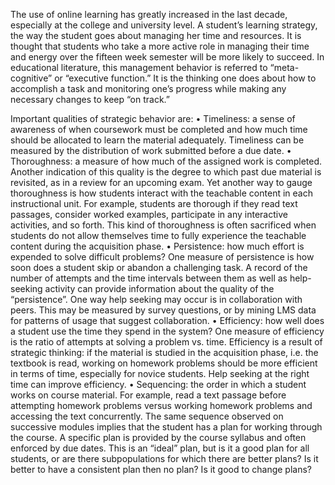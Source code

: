 The use of online learning has greatly increased in the last decade, especially at the college and university level. A student’s learning strategy, the way the student goes about managing her time and resources. 
It is thought that students who take a more active role in managing their time and energy over the fifteen week semester will be more likely to succeed. In educational literature, this management behavior is referred to “meta-cognitive” or “executive function.” It is the thinking one does about how to accomplish a task and monitoring one’s progress while making any necessary changes to keep “on track.” 

Important qualities of strategic behavior are: 
•	Timeliness: a sense of awareness of when coursework must be completed and how much time should be allocated to learn the material adequately. Timeliness can be measured by the distribution of work submitted before a due date. 
•	Thoroughness: a measure of how much of the assigned work is completed. Another indication of this quality is the degree to which past due material is revisited, as in a review for an upcoming exam. Yet another way to gauge thoroughness is how students interact with the teachable content in each instructional unit. For example, students are thorough if they read text passages, consider worked examples, participate in any interactive activities, and so forth. This kind of thoroughness is often sacrificed when students do not allow themselves time to fully experience the teachable content during the acquisition phase.
•	Persistence: how much effort is expended to solve difficult problems? One measure of persistence is how soon does a student skip or abandon a challenging task. A record of the number of attempts and the time intervals between them as well as help-seeking activity can provide information about the quality of the “persistence”. One way help seeking may occur is in collaboration with peers. This may be measured by survey questions, or by mining LMS data for patterns of usage that suggest collaboration.
•	Efficiency: how well does a student use the time they spend in the system? One measure of efficiency is the ratio of attempts at solving a problem vs. time. Efficiency is a result of strategic thinking: if the material is studied in the acquisition phase, i.e. the textbook is read, working on homework problems should be more efficient in terms of time, especially for novice students. Help seeking at the right time can improve efficiency. 
•	Sequencing: the order in which a student works on course material. For example, read a text passage before attempting homework problems versus working homework problems and accessing the text concurrently. The same sequence observed on successive modules implies that the student has a plan for working through the course. A specific plan is provided by the course syllabus and often enforced by due dates. This is an “ideal” plan, but is it a good plan for all students, or are there subpopulations for which there are better plans? Is it better to have a consistent plan then no plan? Is it good to change plans?
